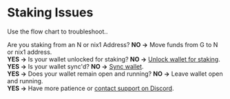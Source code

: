 # Staking Issues

Use the flow chart to troubleshoot..

Are you staking from an N or nix1 Address?  **NO -&gt;** Move funds from G to N or nix1 address.  
**YES -&gt;** Is your wallet unlocked for staking?  **NO -&gt;** [Unlock wallet for staking](../wallet-functionality/staking/desktop-wallet-staking.md).  
**YES -&gt;** Is your wallet sync'd?  **NO -&gt;** [Sync wallet](syncing-issues.md).  
**YES -&gt;** Does your wallet remain open and running?  **NO -&gt;** Leave wallet open and running.  
**YES -&gt;** Have more patience or [contact support on Discord](https://discordapp.com/invite/HGuvDTW).


